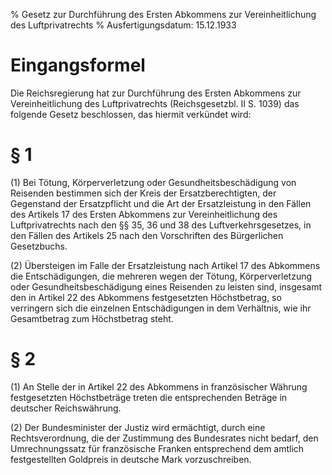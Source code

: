 % Gesetz zur Durchführung des Ersten Abkommens zur Vereinheitlichung des Luftprivatrechts
% Ausfertigungsdatum: 15.12.1933
 
# Eingangsformel

Die Reichsregierung hat zur Durchführung des Ersten Abkommens zur Vereinheitlichung des Luftprivatrechts (Reichsgesetzbl. II S. 1039) das folgende Gesetz beschlossen, das hiermit verkündet wird:

# § 1

(1) Bei Tötung, Körperverletzung oder Gesundheitsbeschädigung von Reisenden bestimmen sich der Kreis der Ersatzberechtigten, der Gegenstand der Ersatzpflicht und die Art der Ersatzleistung in den Fällen des Artikels 17 des Ersten Abkommens zur Vereinheitlichung des Luftprivatrechts nach den §§ 35, 36 und 38 des Luftverkehrsgesetzes, in den Fällen des Artikels 25 nach den Vorschriften des Bürgerlichen Gesetzbuchs.

(2) Übersteigen im Falle der Ersatzleistung nach Artikel 17 des Abkommens die Entschädigungen, die mehreren wegen der Tötung, Körperverletzung oder Gesundheitsbeschädigung eines Reisenden zu leisten sind, insgesamt den in Artikel 22 des Abkommens festgesetzten Höchstbetrag, so verringern sich die einzelnen Entschädigungen in dem Verhältnis, wie ihr Gesamtbetrag zum Höchstbetrag steht.

# § 2

(1) An Stelle der in Artikel 22 des Abkommens in französischer Währung festgesetzten Höchstbeträge treten die entsprechenden Beträge in deutscher Reichswährung.

(2) Der Bundesminister der Justiz wird ermächtigt, durch eine Rechtsverordnung, die der Zustimmung des Bundesrates nicht bedarf, den Umrechnungssatz für französische Franken entsprechend dem amtlich festgestellten Goldpreis in deutsche Mark vorzuschreiben.
